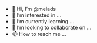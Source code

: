 - 👋 Hi, I’m @melads
- 👀 I’m interested in ...
- 🌱 I’m currently learning ...
- 💞️ I’m looking to collaborate on ...
- 📫 How to reach me ...

<!---
melads/melads is a ✨ special ✨ repository because its `README.md` (this file) appears on your GitHub profile.
You can click the Preview link to take a look at your changes.
--->
